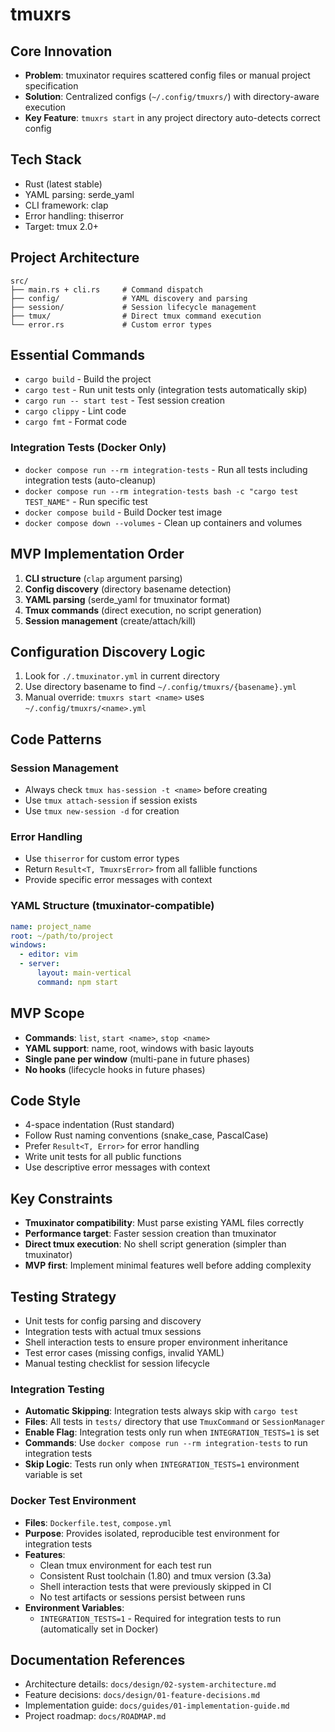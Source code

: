 # tmuxrs

## Core Innovation
- **Problem**: tmuxinator requires scattered config files or manual project specification
- **Solution**: Centralized configs (`~/.config/tmuxrs/`) with directory-aware execution
- **Key Feature**: `tmuxrs start` in any project directory auto-detects correct config

## Tech Stack
- Rust (latest stable)
- YAML parsing: serde_yaml
- CLI framework: clap  
- Error handling: thiserror
- Target: tmux 2.0+

## Project Architecture
```
src/
├── main.rs + cli.rs     # Command dispatch
├── config/              # YAML discovery and parsing
├── session/             # Session lifecycle management  
├── tmux/                # Direct tmux command execution
└── error.rs             # Custom error types
```

## Essential Commands
- `cargo build` - Build the project
- `cargo test` - Run unit tests only (integration tests automatically skip)
- `cargo run -- start test` - Test session creation
- `cargo clippy` - Lint code
- `cargo fmt` - Format code

### Integration Tests (Docker Only)
- `docker compose run --rm integration-tests` - Run all tests including integration tests (auto-cleanup)
- `docker compose run --rm integration-tests bash -c "cargo test TEST_NAME"` - Run specific test
- `docker compose build` - Build Docker test image
- `docker compose down --volumes` - Clean up containers and volumes

## MVP Implementation Order
1. **CLI structure** (`clap` argument parsing)
2. **Config discovery** (directory basename detection)
3. **YAML parsing** (serde_yaml for tmuxinator format)
4. **Tmux commands** (direct execution, no script generation)
5. **Session management** (create/attach/kill)

## Configuration Discovery Logic
1. Look for `./.tmuxinator.yml` in current directory
2. Use directory basename to find `~/.config/tmuxrs/{basename}.yml`
3. Manual override: `tmuxrs start <name>` uses `~/.config/tmuxrs/<name>.yml`

## Code Patterns

### Session Management
- Always check `tmux has-session -t <name>` before creating
- Use `tmux attach-session` if session exists 
- Use `tmux new-session -d` for creation

### Error Handling
- Use `thiserror` for custom error types
- Return `Result<T, TmuxrsError>` from all fallible functions
- Provide specific error messages with context

### YAML Structure (tmuxinator-compatible)
```yaml
name: project_name
root: ~/path/to/project
windows:
  - editor: vim
  - server: 
      layout: main-vertical
      command: npm start
```

## MVP Scope
- **Commands**: `list`, `start <name>`, `stop <name>`
- **YAML support**: name, root, windows with basic layouts
- **Single pane per window** (multi-pane in future phases)
- **No hooks** (lifecycle hooks in future phases)

## Code Style
- 4-space indentation (Rust standard)
- Follow Rust naming conventions (snake_case, PascalCase)
- Prefer `Result<T, Error>` for error handling
- Write unit tests for all public functions
- Use descriptive error messages with context

## Key Constraints
- **Tmuxinator compatibility**: Must parse existing YAML files correctly
- **Performance target**: Faster session creation than tmuxinator
- **Direct tmux execution**: No shell script generation (simpler than tmuxinator)
- **MVP first**: Implement minimal features well before adding complexity

## Testing Strategy
- Unit tests for config parsing and discovery
- Integration tests with actual tmux sessions
- Shell interaction tests to ensure proper environment inheritance
- Test error cases (missing configs, invalid YAML)
- Manual testing checklist for session lifecycle

### Integration Testing
- **Automatic Skipping**: Integration tests always skip with `cargo test`
- **Files**: All tests in `tests/` directory that use `TmuxCommand` or `SessionManager`
- **Enable Flag**: Integration tests only run when `INTEGRATION_TESTS=1` is set
- **Commands**: Use `docker compose run --rm integration-tests` to run integration tests
- **Skip Logic**: Tests run only when `INTEGRATION_TESTS=1` environment variable is set

### Docker Test Environment
- **Files**: `Dockerfile.test`, `compose.yml`
- **Purpose**: Provides isolated, reproducible test environment for integration tests
- **Features**:
  - Clean tmux environment for each test run
  - Consistent Rust toolchain (1.80) and tmux version (3.3a)
  - Shell interaction tests that were previously skipped in CI
  - No test artifacts or sessions persist between runs
- **Environment Variables**: 
  - `INTEGRATION_TESTS=1` - Required for integration tests to run (automatically set in Docker)

## Documentation References
- Architecture details: `docs/design/02-system-architecture.md`
- Feature decisions: `docs/design/01-feature-decisions.md`
- Implementation guide: `docs/guides/01-implementation-guide.md`
- Project roadmap: `docs/ROADMAP.md`